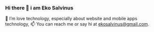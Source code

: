 ### Hi there 👋 i am Eko Salvinus

<!--
**ekosalvinus/ekosalvinus** is a ✨ _special_ ✨ repository because its `README.md` (this file) appears on your GitHub profile.

Here are some ideas to get you started:

- 🔭 I’m currently working on ...
- 🌱 I’m currently learning ...
- 👯 I’m looking to collaborate on ...
- 🤔 I’m looking for help with ...
- 💬 Ask me about ...
- 📫 How to reach me: ...
- 😄 Pronouns: ...
- ⚡ Fun fact: ...
-->

🌱 I’m love technology, especially about website and mobile apps technology, 
📫 You can reach me or say hi at ekosalvinus@gmail.com.

